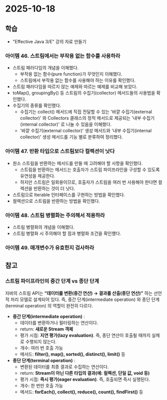 # 2025-10-18

## 학습

- "Effective Java 3/E" 강의 자료 만들기
    

### 아이템 46. 스트림에서는 부작용 없는 함수를 사용하라

- 스트림 패러다임의 개념을 이해했다.
  - 부작용 없는 함수(pure function)가 무엇인지 이해했다.
  - 스트림에서 부작용 없는 함수를 사용해야 하는 이유를 확인했다. 
- 스트림 패러다임을 따르지 않는 예제와 따르는 예제를 비교해 보았다.
- toMap(), groupingBy() 등 스트림의 수집기(collector) 메서드들의 사용법을 확인했다.
- 수집기의 종류를 확인했다.
  - 수집기는 collect() 메서드에 직접 전달할 수 있는 '바깥 수집기(external collector)' 와 
    Collectors 클래스의 정적 메서드로 제공되는 '내부 수집기(internal collector)' 로 나눌 수 있음을 이해했다.
  - '바깥 수집기(external collector)' 생성 메서드와 '내부 수집기(internal collector)' 생성 메서드를 기능 별로 분류하여 정리했다.

### 아이템 47. 반환 타입으로 스트림보다 컬렉션이 낫다

- 원소 스트림을 반환하는 메서드를 만들 때 고려해야 할 사항을 확인했다.
  - 스트림을 반환하는 메서드는 호출자가 스트림 파이프라인을 구성할 수 있도록 유연성을 제공한다.
  - 하지만 스트림은 일회용이므로, 호출자가 스트림을 여러 번 사용해야 한다면 컬렉션을 반환하는 것이 더 낫다.
- 스트림으로 Iterable 인터페이스를 구현하는 방법을 확인했다.
- 컬렉션으로 스트림을 반환하는 방법을 확인했다.

### 아이템 48. 스트림 병렬화는 주의해서 적용하라

- 스트림 병렬화의 개념을 이해했다.
- 스트림 병렬화 시 주의해야 할 점과 병렬화 조건을 확인헀다.

### 아이템 49. 매개변수가 유효한지 검사하라



## 참고

### 스트림 파이프라인의 중간 단계 vs 종단 단계

자바의 스트림 API는 **“데이터를 변환(중간 연산) → 결과를 산출(종단 연산)”** 하는 선언적 처리 모델로 설계되어 있다.
즉, 중간 단계(intermediate operation) 와 종단 단계(terminal operation) 의 역할이 완전히 다르다.

- **중간 단계(intermediate operation)** :
    - 데이터를 변환하거나 필터링하는 연산이다.
    - return: **새로운 Stream 객체**
    - 평가 시점: **지연 평가(lazy evaluation)**. 즉, 종단 연산이 호출될 때까지 실제로 수행되지 않는다.
    - 개수: 여러 번 호출 가능
    - 메서드: **filter(), map(), sorted(), distinct(), limit()** 등
- **종단 단계(terminal operation)** :
    - 변환된 데이터를 최종 결과로 수집하는 연산이다.
    - return: **Stream이 아닌 다른 타입의 결과(예: 컬렉션, 단일 값, void 등)**
    - 평가 시점: **즉시 평가(eager evaluation)**. 즉, 호출되면 즉시 실행된다.
    - 개수: 한 번만 호출 가능
    - 메서드: **forEach(), collect(), reduce(), count(), findFirst()** 등
